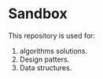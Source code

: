 # Sandbox

This repository is used for:
1. algorithms solutions.
2. Design patters. 
3. Data structures.
